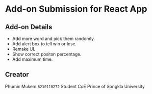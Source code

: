 # Add-on Submission for React App

## Add-on Details
- Add more word and pick them randomly.
- Add alert box to tell win or lose.
- Remake UI.
- Show correct positon percentage.
- Add maximum time.

## Creator
Phumin Mukem `6210110272`
Student CoE
Prince of Songkla University